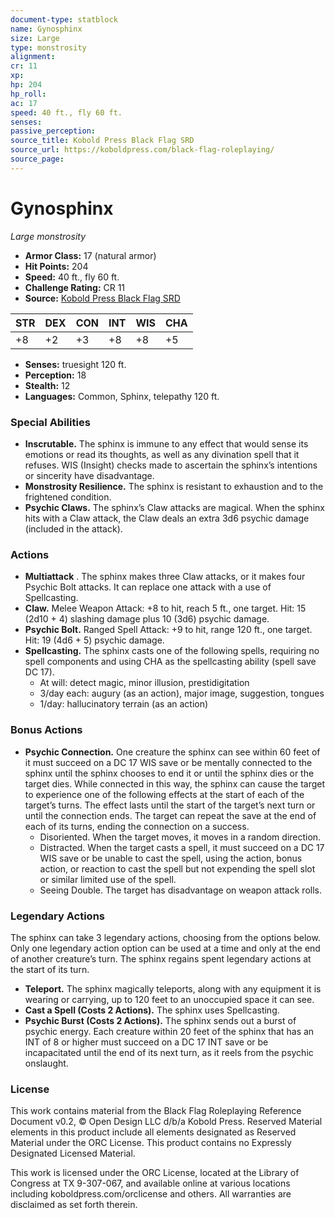 ```yaml
---
document-type: statblock
name: Gynosphinx
size: Large
type: monstrosity
alignment: 
cr: 11
xp: 
hp: 204
hp_roll: 
ac: 17
speed: 40 ft., fly 60 ft.
senses: 
passive_perception: 
source_title: Kobold Press Black Flag SRD
source_url: https://koboldpress.com/black-flag-roleplaying/
source_page: 
---
```


# Gynosphinx

*Large monstrosity*

- **Armor Class:** 17 (natural armor)
- **Hit Points:** 204
- **Speed:** 40 ft., fly 60 ft.
- **Challenge Rating:** CR 11
- **Source:** [Kobold Press Black Flag SRD](https://koboldpress.com/black-flag-roleplaying/)

| STR | DEX | CON | INT | WIS | CHA |
| --- | --- | --- | --- | --- | --- |
| +8 | +2 | +3 | +8 | +8 | +5 |

- **Senses:** truesight 120 ft.
- **Perception:** 18
- **Stealth:** 12
- **Languages:** Common, Sphinx, telepathy 120 ft.

### Special Abilities

- **Inscrutable.** The sphinx is immune to any effect that would sense its emotions or read its thoughts, as well as any divination spell that it refuses. WIS (Insight) checks made to ascertain the sphinx’s intentions or sincerity have disadvantage.
- **Monstrosity Resilience.** The sphinx is resistant to exhaustion and to the frightened condition.
- **Psychic Claws.** The sphinx’s Claw attacks are magical. When the sphinx hits with a Claw attack, the Claw deals an extra 3d6 psychic damage (included in the attack).

### Actions

- **Multiattack** . The sphinx makes three Claw attacks, or it makes four Psychic Bolt attacks. It can replace one attack with a use of Spellcasting.
- **Claw.** Melee Weapon Attack: +8 to hit, reach 5 ft., one target. Hit: 15 (2d10 + 4) slashing damage plus 10 (3d6) psychic damage.
- **Psychic Bolt.** Ranged Spell Attack: +9 to hit, range 120 ft., one target. Hit: 19 (4d6 + 5) psychic damage.
- **Spellcasting.** The sphinx casts one of the following spells, requiring no spell components and using CHA as the spellcasting ability (spell save DC 17).
	- At will: detect magic, minor illusion, prestidigitation
	- 3/day each: augury (as an action), major image, suggestion, tongues
	- 1/day: hallucinatory terrain (as an action)

### Bonus Actions

- **Psychic Connection.** One creature the sphinx can see within 60 feet of it must succeed on a DC 17 WIS save or be mentally connected to the sphinx until the sphinx chooses to end it or until the sphinx dies or the target dies. While connected in this way, the sphinx can cause the target to experience one of the following effects at the start of each of the target’s turns. The effect lasts until the start of the target’s next turn or until the connection ends. The target can repeat the save at the end of each of its turns, ending the connection on a success.
	- Disoriented. When the target moves, it moves in a random direction.
	- Distracted. When the target casts a spell, it must succeed on a DC 17 WIS save or be unable to cast the spell, using the action, bonus action, or reaction to cast the spell but not expending the spell slot or similar limited use of the spell.
	- Seeing Double. The target has disadvantage on weapon attack rolls.

### Legendary Actions

The sphinx can take 3 legendary actions, choosing from the options below. Only one legendary action option can be used at a time and only at the end of another creature’s turn. The sphinx regains spent legendary actions at the start of its turn.

- **Teleport.** The sphinx magically teleports, along with any equipment it is wearing or carrying, up to 120 feet to an unoccupied space it can see.
- **Cast a Spell (Costs 2 Actions).** The sphinx uses Spellcasting.
- **Psychic Burst (Costs 2 Actions).** The sphinx sends out a burst of psychic energy. Each creature within 20 feet of the sphinx that has an INT of 8 or higher must succeed on a DC 17 INT save or be incapacitated until the end of its next turn, as it reels from the psychic onslaught.

### License

This work contains material from the Black Flag Roleplaying Reference Document v0.2, © Open Design LLC d/b/a Kobold Press. Reserved Material elements in this product include all elements designated as Reserved Material under the ORC License. This product contains no Expressly Designated Licensed Material.

This work is licensed under the ORC License, located at the Library of Congress at TX 9-307-067, and available online at various locations including koboldpress.com/orclicense and others. All warranties are disclaimed as set forth therein.
